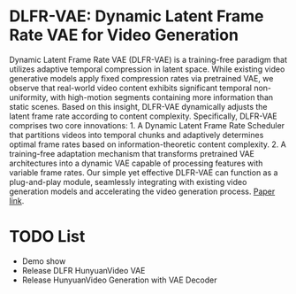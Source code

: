 # DLFR-VAE: Dynamic Latent Frame Rate VAE for Video Generation

Dynamic Latent Frame Rate VAE (DLFR-VAE) is a training-free paradigm that utilizes adaptive temporal compression in latent space. While existing video generative models apply fixed compression rates via pretrained VAE, we observe that real-world video content exhibits significant temporal non-uniformity, with high-motion segments containing more information than static scenes. Based on this insight, DLFR-VAE dynamically adjusts the latent frame rate according to content complexity. Specifically, DLFR-VAE comprises two core innovations: 1. A Dynamic Latent Frame Rate Scheduler that partitions videos into temporal chunks and adaptively determines optimal frame rates based on information-theoretic content complexity. 2. A training-free adaptation mechanism that transforms pretrained VAE architectures into a dynamic VAE capable of processing features with variable frame rates. Our simple yet effective DLFR-VAE can function as a plug-and-play module, seamlessly integrating with existing video generation models and accelerating the video generation process. [Paper link](http://arxiv.org/abs/2502.11897).

# TODO List
- Demo show
- Release DLFR HunyuanVideo VAE
- Release HunyuanVideo Generation with VAE Decoder
